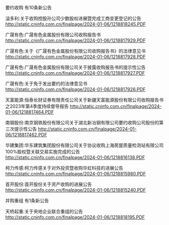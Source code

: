 要约收购 有10条新公告 

溢多利:关于收购控股孙公司少数股权进展暨完成工商变更登记的公告 http://static.cninfo.com.cn/finalpage/2024-01-06/1218818245.PDF 

广晟有色:广晟有色金属股份有限公司收购报告书 http://static.cninfo.com.cn/finalpage/2024-01-06/1218817929.PDF 

广晟有色:关于《广晟有色金属股份有限公司收购报告书》的法律意见书 http://static.cninfo.com.cn/finalpage/2024-01-06/1218817928.PDF 

广晟有色:广晟有色金属股份有限公司关于披露收购报告书的提示性公告 http://static.cninfo.com.cn/finalpage/2024-01-06/1218817927.PDF 

广晟有色:关于免于发出要约的法律意见书 http://static.cninfo.com.cn/finalpage/2024-01-06/1218817926.PDF 

天富能源:恒泰长财证券有限责任公司关于新疆天富能源股份有限公司收购报告书之2023年第4季度持续督导报告 http://static.cninfo.com.cn/finalpage/2024-01-06/1218817464.PDF 

南钢股份:南京钢铁股份有限公司关于湖北新冶钢有限公司要约收购公司股份的第三次提示性公告 http://static.cninfo.com.cn/finalpage/2024-01-06/1218817462.PDF 

华建集团:华东建筑集团股份有限公司关于协议收购上海房屋质量检测站有限公司100%股权暨关联交易实施完成的公告 http://static.cninfo.com.cn/finalpage/2024-01-06/1218816138.PDF 

柯力传感:柯力传感关于对外投资暨收购华虹科技的进展公告 http://static.cninfo.com.cn/finalpage/2024-01-06/1218815980.PDF 

首开股份:首开股份关于资产收购的进展公告 http://static.cninfo.com.cn/finalpage/2024-01-06/1218815240.PDF 

并购重组 有1条新公告 

天桥起重:关于央地企业联合重组的公告 http://static.cninfo.com.cn/finalpage/2024-01-06/1218818195.PDF 

